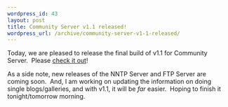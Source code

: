 ```yaml
--- 
wordpress_id: 43
layout: post
title: Community Server v1.1 released!
wordpress_url: /archive/community-server-v1-1-released/
---
```


<P>Today, we are pleased to release the final build of v1.1 for Community Server.&nbsp; Please <A href="http://communityserver.org/forums/488842/ShowPost.aspx">check it out</A>!</P>
<P>As a side note, new releases of the NNTP Server and FTP Server are coming soon.&nbsp; And, I am working on updating the information on doing single blogs/galleries, and with v1.1, it will be <EM>far</EM> easier.&nbsp; Hoping to finish it tonight/tomorrow morning.</P>
         
